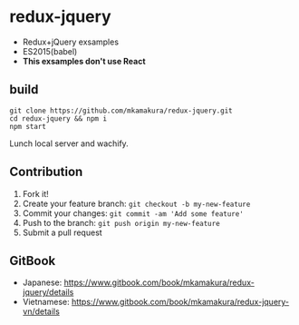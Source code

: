# redux-jquery
- Redux+jQuery exsamples
- ES2015(babel)
- **This exsamples don't use React**

## build
```
git clone https://github.com/mkamakura/redux-jquery.git
cd redux-jquery && npm i
npm start
```
Lunch local server and wachify.

## Contribution
1. Fork it!
1. Create your feature branch: `git checkout -b my-new-feature`
1. Commit your changes: `git commit -am 'Add some feature'`
1. Push to the branch: `git push origin my-new-feature`
1. Submit a pull request

## GitBook
- Japanese: https://www.gitbook.com/book/mkamakura/redux-jquery/details
- Vietnamese: https://www.gitbook.com/book/mkamakura/redux-jquery-vn/details

